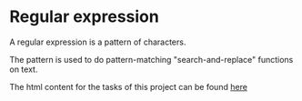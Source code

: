# Regular expression
<p>A regular expression is a pattern of characters.</p>

<p>The pattern is used to do pattern-matching "search-and-replace" functions on text.</p>

The html content for the tasks of this project can be found [here](https://github.com/ShaneKolkoto/alx-system_engineering-devops/blob/main/0x06-regular_expressions/index.html)
